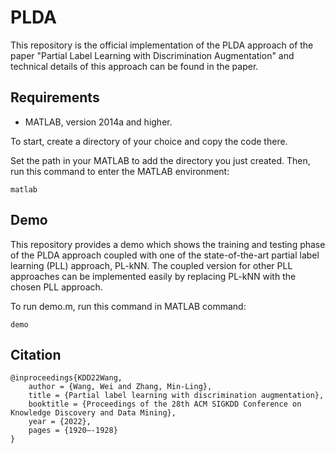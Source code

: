 # PLDA
This repository is the official implementation of the PLDA approach of the paper "Partial Label Learning with Discrimination Augmentation" and technical details of this approach can be found in the paper. 

## Requirements
- MATLAB, version 2014a and higher.

To start, create a directory of your choice and copy the code there.

Set the path in your MATLAB to add the directory you just created.
Then, run this command to enter the MATLAB environment:
```
matlab
```
## Demo
This repository provides a demo which shows the training and testing phase of the PLDA approach coupled with one of the state-of-the-art partial label learning (PLL) approach, PL-kNN. The coupled version for other PLL approaches can be implemented easily by replacing PL-kNN with the chosen  PLL approach.

To run demo.m, run this command in MATLAB command:

```
demo
```

## Citation
```
@inproceedings{KDD22Wang,
    author = {Wang, Wei and Zhang, Min-Ling},
    title = {Partial label learning with discrimination augmentation},
    booktitle = {Proceedings of the 28th ACM SIGKDD Conference on Knowledge Discovery and Data Mining},
    year = {2022},
    pages = {1920–-1928}
}
```
